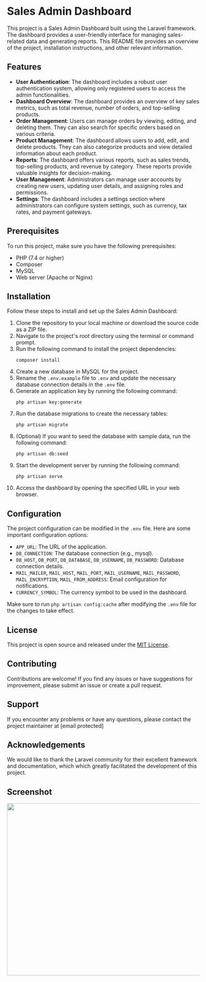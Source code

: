 # Sales Admin Dashboard

This project is a Sales Admin Dashboard built using the Laravel framework. The dashboard provides a user-friendly interface for managing sales-related data and generating reports. This README file provides an overview of the project, installation instructions, and other relevant information.

## Features

- **User Authentication**: The dashboard includes a robust user authentication system, allowing only registered users to access the admin functionalities.
- **Dashboard Overview**: The dashboard provides an overview of key sales metrics, such as total revenue, number of orders, and top-selling products.
- **Order Management**: Users can manage orders by viewing, editing, and deleting them. They can also search for specific orders based on various criteria.
- **Product Management**: The dashboard allows users to add, edit, and delete products. They can also categorize products and view detailed information about each product.
- **Reports**: The dashboard offers various reports, such as sales trends, top-selling products, and revenue by category. These reports provide valuable insights for decision-making.
- **User Management**: Administrators can manage user accounts by creating new users, updating user details, and assigning roles and permissions.
- **Settings**: The dashboard includes a settings section where administrators can configure system settings, such as currency, tax rates, and payment gateways.

## Prerequisites

To run this project, make sure you have the following prerequisites:

- PHP (7.4 or higher)
- Composer
- MySQL
- Web server (Apache or Nginx)

## Installation

Follow these steps to install and set up the Sales Admin Dashboard:

1. Clone the repository to your local machine or download the source code as a ZIP file.
2. Navigate to the project's root directory using the terminal or command prompt.
3. Run the following command to install the project dependencies:
   ```
   composer install
   ```
4. Create a new database in MySQL for the project.
5. Rename the `.env.example` file to `.env` and update the necessary database connection details in the `.env` file.
6. Generate an application key by running the following command:
   ```
   php artisan key:generate
   ```
7. Run the database migrations to create the necessary tables:
   ```
   php artisan migrate
   ```
8. (Optional) If you want to seed the database with sample data, run the following command:
   ```
   php artisan db:seed
   ```
9. Start the development server by running the following command:
   ```
   php artisan serve
   ```
10. Access the dashboard by opening the specified URL in your web browser.

## Configuration

The project configuration can be modified in the `.env` file. Here are some important configuration options:

- `APP_URL`: The URL of the application.
- `DB_CONNECTION`: The database connection (e.g., mysql).
- `DB_HOST`, `DB_PORT`, `DB_DATABASE`, `DB_USERNAME`, `DB_PASSWORD`: Database connection details.
- `MAIL_MAILER`, `MAIL_HOST`, `MAIL_PORT`, `MAIL_USERNAME`, `MAIL_PASSWORD`, `MAIL_ENCRYPTION`, `MAIL_FROM_ADDRESS`: Email configuration for notifications.
- `CURRENCY_SYMBOL`: The currency symbol to be used in the dashboard.

Make sure to run `php artisan config:cache` after modifying the `.env` file for the changes to take effect.

## License

This project is open source and released under the [MIT License](LICENSE).

## Contributing

Contributions are welcome! If you find any issues or have suggestions for improvement, please submit an issue or create a pull request.

## Support

If you encounter any problems or have any questions, please contact the project maintainer at [email protected]

## Acknowledgements

We would like to thank the Laravel community for their excellent framework and documentation, which which greatly facilitated the development of this project.

## Screenshot
<img src="https://github.com/IPH-Technologies-Pvt-Ltd/Sales-Admin-Dashboard-Laravel/assets/94104772/46e4602d-89a3-4ed5-870b-00647a250bda" 
     width="800" 
     height="450"/>

